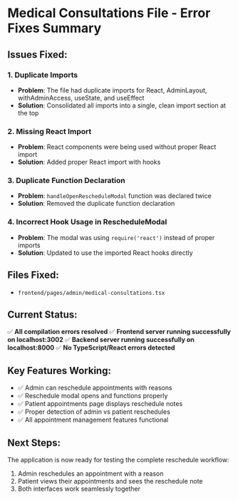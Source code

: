 # Medical Consultations File - Error Fixes Summary

## Issues Fixed:

### 1. **Duplicate Imports**
- **Problem**: The file had duplicate imports for React, AdminLayout, withAdminAccess, useState, and useEffect
- **Solution**: Consolidated all imports into a single, clean import section at the top

### 2. **Missing React Import**
- **Problem**: React components were being used without proper React import
- **Solution**: Added proper React import with hooks

### 3. **Duplicate Function Declaration**
- **Problem**: `handleOpenRescheduleModal` function was declared twice
- **Solution**: Removed the duplicate function declaration

### 4. **Incorrect Hook Usage in RescheduleModal**
- **Problem**: The modal was using `require('react')` instead of proper imports
- **Solution**: Updated to use the imported React hooks directly

## Files Fixed:
- `frontend/pages/admin/medical-consultations.tsx`

## Current Status:
✅ **All compilation errors resolved**
✅ **Frontend server running successfully on localhost:3002**
✅ **Backend server running successfully on localhost:8000**
✅ **No TypeScript/React errors detected**

## Key Features Working:
- ✅ Admin can reschedule appointments with reasons
- ✅ Reschedule modal opens and functions properly
- ✅ Patient appointments page displays reschedule notes
- ✅ Proper detection of admin vs patient reschedules
- ✅ All appointment management features functional

## Next Steps:
The application is now ready for testing the complete reschedule workflow:
1. Admin reschedules an appointment with a reason
2. Patient views their appointments and sees the reschedule note
3. Both interfaces work seamlessly together
